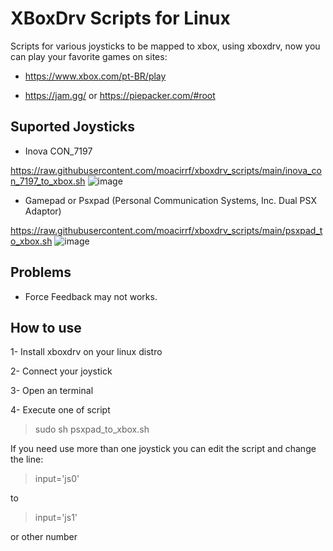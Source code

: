 # XBoxDrv Scripts for Linux

Scripts for various joysticks to be mapped to xbox, using xboxdrv, now you can play your favorite games on sites:
- https://www.xbox.com/pt-BR/play

- https://jam.gg/ or https://piepacker.com/#root

## Suported Joysticks
- Inova CON_7197

https://raw.githubusercontent.com/moacirrf/xboxdrv_scripts/main/inova_con_7197_to_xbox.sh
![image](https://user-images.githubusercontent.com/950706/177052370-91d2686b-e7ca-476f-bd7e-5952c1e0fcc1.png)

- Gamepad or Psxpad (Personal Communication Systems, Inc. Dual PSX Adaptor)

https://raw.githubusercontent.com/moacirrf/xboxdrv_scripts/main/psxpad_to_xbox.sh
![image](https://user-images.githubusercontent.com/950706/177052321-36c80abd-451e-404a-b6d2-d8416c40dac1.png)

## Problems
- Force Feedback may not works.

## How to use
  1- Install xboxdrv on your linux distro
 
  2- Connect your joystick

  3- Open an terminal

  4- Execute one of script
  > sudo sh psxpad_to_xbox.sh

If you need use more than one joystick you can edit the script and change the line:

> input='js0'

to 

> input='js1'

or other number
